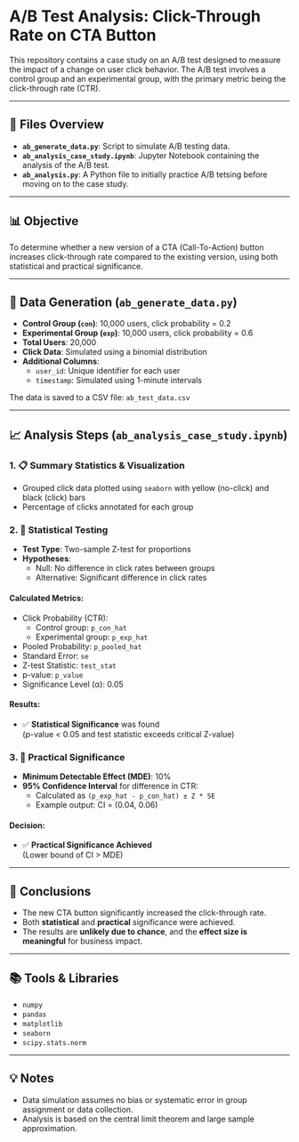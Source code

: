 # A/B Test Analysis: Click-Through Rate on CTA Button

This repository contains a case study on an A/B test designed to measure the impact of a change on user click behavior. The A/B test involves a control group and an experimental group, with the primary metric being the click-through rate (CTR).

---

## 📁 Files Overview

- **`ab_generate_data.py`**: Script to simulate A/B testing data.
- **`ab_analysis_case_study.ipynb`**: Jupyter Notebook containing the analysis of the A/B test.
- **`ab_analysis.py`**: A Python file to initially practice A/B tetsing before moving on to the case study.  

---

## 📊 Objective

To determine whether a new version of a CTA (Call-To-Action) button increases click-through rate compared to the existing version, using both statistical and practical significance.

---

## 🧪 Data Generation (`ab_generate_data.py`)

- **Control Group (`con`)**: 10,000 users, click probability = 0.2
- **Experimental Group (`exp`)**: 10,000 users, click probability = 0.6
- **Total Users**: 20,000
- **Click Data**: Simulated using a binomial distribution
- **Additional Columns**:
  - `user_id`: Unique identifier for each user
  - `timestamp`: Simulated using 1-minute intervals

The data is saved to a CSV file: `ab_test_data.csv`

---

## 📈 Analysis Steps (`ab_analysis_case_study.ipynb`)

### 1. 📋 Summary Statistics & Visualization

- Grouped click data plotted using `seaborn` with yellow (no-click) and black (click) bars
- Percentage of clicks annotated for each group

### 2. 🧮 Statistical Testing

- **Test Type**: Two-sample Z-test for proportions
- **Hypotheses**:
  - Null: No difference in click rates between groups
  - Alternative: Significant difference in click rates

#### Calculated Metrics:
- Click Probability (CTR):
  - Control group: `p_con_hat`
  - Experimental group: `p_exp_hat`
- Pooled Probability: `p_pooled_hat`
- Standard Error: `se`
- Z-test Statistic: `test_stat`
- p-value: `p_value`
- Significance Level (α): 0.05

#### Results:
- ✅ **Statistical Significance** was found  
  (p-value < 0.05 and test statistic exceeds critical Z-value)

### 3. 🧠 Practical Significance

- **Minimum Detectable Effect (MDE)**: 10%
- **95% Confidence Interval** for difference in CTR:
  - Calculated as `(p_exp_hat - p_con_hat) ± Z * SE`
  - Example output: CI = (0.04, 0.06)

#### Decision:
- ✅ **Practical Significance Achieved**  
  (Lower bound of CI > MDE)

---

## 📌 Conclusions

- The new CTA button significantly increased the click-through rate.
- Both **statistical** and **practical** significance were achieved.
- The results are **unlikely due to chance**, and the **effect size is meaningful** for business impact.

---

## 📚 Tools & Libraries

- `numpy`
- `pandas`
- `matplotlib`
- `seaborn`
- `scipy.stats.norm`

---

## 💡 Notes

- Data simulation assumes no bias or systematic error in group assignment or data collection.
- Analysis is based on the central limit theorem and large sample approximation.
